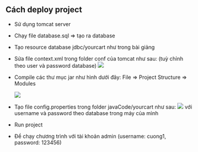 ## Cách deploy project

- Sử dụng tomcat server
- Chạy file database.sql => tạo ra database
- Tạo resource database jdbc/yourcart như trong bài giảng
- Sửa file context.xml trong folder conf của tomcat như sau: (tuỳ chỉnh theo user và password database)
  <img src="https://i.imgur.com/WUm0RR1.png">
- Compile các thư mục jar như hình dưới đây: File => Project Structure => Modules

    <img src="https://i.imgur.com/SlO0VTL.png">

- Tạo file config.properties trong folder javaCode/yourcart như sau:
  <img src="https://i.imgur.com/2ChNxcd.png">
  với username và password theo database trong máy của mình

- Run project
- Để chạy chương trình với tài khoản admin (username: cuong1, password: 123456)

